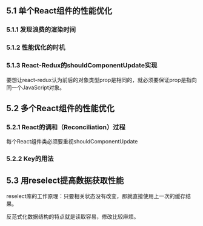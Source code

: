 ## 5.1 单个React组件的性能优化

### 5.1.1 发现浪费的渲染时间

### 5.1.2 性能优化的时机

### 5.1.3 React-Redux的shouldComponentUpdate实现

要想让react-redux认为前后的对象类型prop是相同的，就必须要保证prop是指向同一个JavaScript对象。

## 5.2 多个React组件的性能优化

### 5.2.1 React的调和（Reconciliation）过程

每个React组件类必须要重视shouldComponentUpdate

### 5.2.2 Key的用法

## 5.3 用reselect提高数据获取性能

reselect库的工作原理：只要相关状态没有改变，那就直接使用上一次的缓存结果。

反范式化数据结构的特点就是读取容易，修改比较麻烦。

